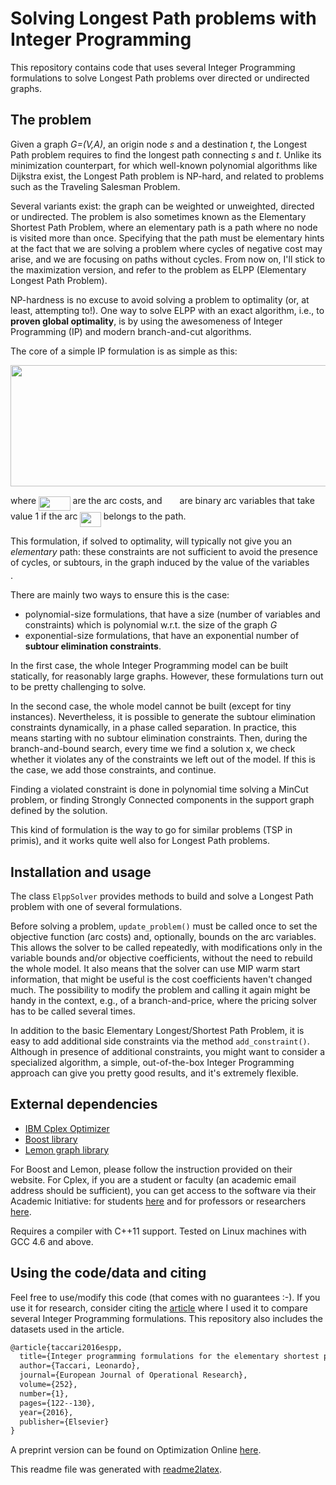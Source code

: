Solving Longest Path problems with Integer Programming
====

This repository contains code that uses several Integer Programming formulations to solve
Longest Path problems over directed or undirected graphs.

The problem
---

Given a graph *G=(V,A)*, an origin node *s* and a destination *t*, the Longest Path problem 
requires to find the longest path connecting *s* and *t*.
Unlike its minimization counterpart, for which well-known polynomial algorithms like Dijkstra exist, 
the Longest Path problem is NP-hard, and related to problems such as the Traveling Salesman Problem. 

Several variants exist: the graph can be weighted or unweighted, directed or undirected.
The problem is also sometimes known as the Elementary Shortest Path Problem,
where an elementary path is a path where no node is visited more than once. 
Specifying that the path must be elementary hints at the fact that we are solving a problem where
cycles of negative cost may arise, and we are focusing on paths without cycles.
From now on, I'll stick to the maximization version, and refer to the problem as ELPP (Elementary Longest Path Problem).

NP-hardness is no excuse to avoid solving a problem to optimality (or, at least, attempting to!).
One way to solve ELPP with an exact algorithm, i.e., to **proven global optimality**, 
is by using the awesomeness of Integer Programming (IP) and modern branch-and-cut algorithms.

The core of a simple IP formulation is as simple as this:

<p align="center"><img src="https://rawgit.com/sbebo/ELPP-IP/svgs/svgs/75f9602acf255b89e1142f2675595fbf.svg?invert_in_darkmode" align=middle width=593.7459pt height=193.75785pt/></p>
where <img src="https://rawgit.com/sbebo/ELPP-IP/svgs/svgs/acec3b1ee3438b5d3fba4844dabc4212.svg?invert_in_darkmode" align=middle width=50.542635pt height=22.56408pt/> are the arc costs, and
<img src="https://rawgit.com/sbebo/ELPP-IP/svgs/svgs/64f56542d8c96b6573f52b8e6135215f.svg?invert_in_darkmode" align=middle width=20.07522pt height=14.10255pt/> are binary arc variables that take value 1 if the arc <img src="https://rawgit.com/sbebo/ELPP-IP/svgs/svgs/aa20264597f5a63b51587e0581c48f2c.svg?invert_in_darkmode" align=middle width=33.35376pt height=24.56553pt/> belongs to the path. 

This formulation, if solved to optimality, will typically not give you an *elementary* path: 
these constraints 
are not sufficient to avoid the presence of cycles, or subtours, in the graph induced by 
the value of the variables <img src="https://rawgit.com/sbebo/ELPP-IP/svgs/svgs/64f56542d8c96b6573f52b8e6135215f.svg?invert_in_darkmode" align=middle width=20.07522pt height=14.10255pt/>.

There are mainly two ways to ensure this is the case:
- polynomial-size formulations, that have a size (number of variables and constraints) which is polynomial w.r.t. the size of the graph *G*
- exponential-size formulations, that have an exponential number of **subtour elimination constraints**.

In the first case, the whole Integer Programming model can be built statically, for reasonably large graphs. 
However, these formulations turn out to be pretty challenging to solve.

In the second case, the whole model cannot be built (except for tiny instances). Nevertheless, it is possible to generate
the subtour elimination constraints dynamically, in a phase called separation. 
In practice, this means starting with no subtour elimination constraints. 
Then, during the branch-and-bound search, every time we find a solution x, we check whether it violates
any of the constraints we left out of the model. If this is the case, we add those constraints, and continue.

Finding a violated constraint is done in polynomial time solving a MinCut problem, or finding Strongly Connected components
in the support graph defined by the solution.

This kind of formulation is the way to go for similar problems (TSP in primis), and it works quite well also
for Longest Path problems.

Installation and usage
---

The class `ElppSolver` provides methods to build and solve a Longest Path problem with one of several formulations.

Before solving a problem, `update_problem()` must be called once to set the objective function
(arc costs) and, optionally, bounds on the arc variables.
This allows the solver to be called repeatedly, with modifications
only in the variable bounds and/or objective coefficients, without the need to rebuild
the whole model. It also means that the solver can use MIP warm start information,
that might be useful is the cost coefficients haven't changed much.
The possibility to modify the problem and calling it again might be handy in the context, 
e.g., of a branch-and-price, where the pricing solver has to be called several times.

In addition to the basic Elementary Longest/Shortest Path Problem, it is easy to add additional side constraints
via the method `add_constraint()`. 
Although in presence of additional constraints, you might want to consider a specialized algorithm,
a simple, out-of-the-box Integer Programming approach can give you pretty good results, and it's extremely flexible.

External dependencies
---

- [IBM Cplex Optimizer](https://www-01.ibm.com/software/commerce/optimization/cplex-optimizer/) 
- [Boost library](http://www.boost.org)
- [Lemon graph library](http://lemon.cs.elte.hu/)

For Boost and Lemon, please follow the instruction provided on their website.
For Cplex, if you are a student or faculty (an academic email address should be sufficient), you can get access to the software via their Academic Initiative:
for students [here](https://ibm.onthehub.com/WebStore/OfferingDetails.aspx?o=9b4eadea-9776-e611-9421-b8ca3a5db7a1)
and for professors or researchers [here](https://ibm.onthehub.com/WebStore/OfferingDetails.aspx?o=6fcc1096-7169-e611-9420-b8ca3a5db7a1).

Requires a compiler with C++11 support. Tested on Linux machines with GCC 4.6 and above.

Using the code/data and citing
--

Feel free to use/modify this code (that comes with no guarantees :-). 
If you use it for research, consider citing the 
[article](http://dx.doi.org/10.1016/j.ejor.2016.01.003) where I used it to compare several Integer Programming formulations.
This repository also includes the datasets used in the article.

``` tex
@article{taccari2016espp,
  title={Integer programming formulations for the elementary shortest path problem},
  author={Taccari, Leonardo},
  journal={European Journal of Operational Research},
  volume={252},
  number={1},
  pages={122--130},
  year={2016},
  publisher={Elsevier}
}
```

A preprint version can be found on Optimization Online [here](http://www.optimization-online.org/DB_FILE/2014/09/4560.pdf).


This readme file was generated with [readme2latex](https://github.com/leegao/readme2tex/).

